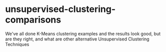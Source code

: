 # unsupervised-clustering-comparisons
We've all done K-Means clustering examples and the results look good, but are they right, and what are other alternative Unsupervised Clustering Techniques
